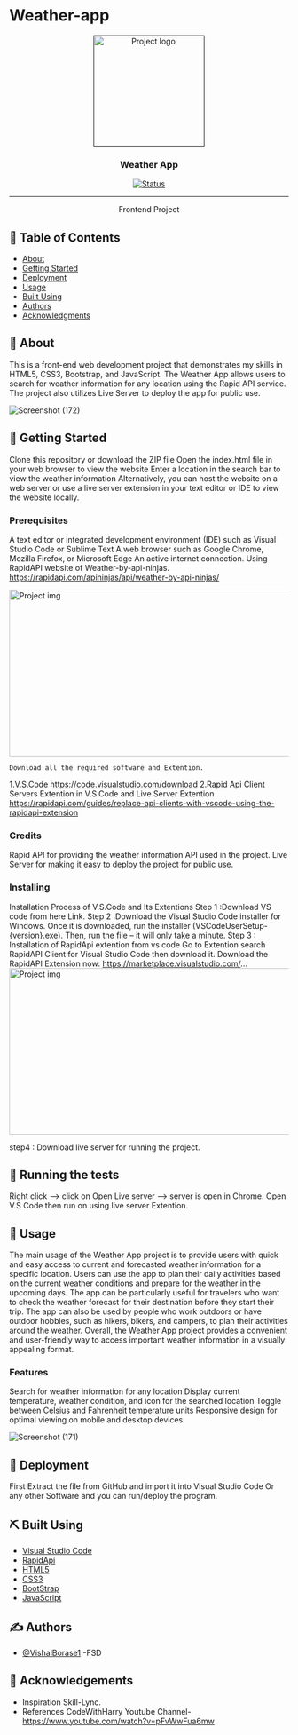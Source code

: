# Weather-app
<p align="center">
  <a href="" rel="noopener">
 <img width=200px height=200px src="https://i.imgur.com/6wj0hh6.jpg" alt="Project logo"></a>
</p>

<h3 align="center">Weather App</h3>

<div align="center">

  [![Status](https://img.shields.io/badge/status-active-success.svg)]() 


</div>

---

<p align="center"> Frontend Project 
    <br> 
</p>

## 📝 Table of Contents
- [About](#about)
- [Getting Started](#getting_started)
- [Deployment](#deployment)
- [Usage](#usage)
- [Built Using](#built_using)
- [Authors](#authors)
- [Acknowledgments](#acknowledgement)


## 🧐 About <a name = "about"></a>
This is a front-end web development project that demonstrates my skills in HTML5, CSS3, Bootstrap, and JavaScript.
The Weather App allows users to search for weather information for any location using the Rapid API service. 
The project also utilizes Live Server to deploy the app for public use.



![Screenshot (172)](https://user-images.githubusercontent.com/110810311/235284988-760ad954-c4e0-4992-9c21-9770d2d554e5.png)

## 🏁 Getting Started <a name = "getting_started"></a>
Clone this repository or download the ZIP file
Open the index.html file in your web browser to view the website
Enter a location in the search bar to view the weather information
Alternatively, you can host the website on a web server or use a live server extension in your text editor or IDE to view the website locally.

### Prerequisites
A text editor or integrated development environment (IDE) such as Visual Studio Code or Sublime Text
A web browser such as Google Chrome, Mozilla Firefox, or Microsoft Edge An active internet connection.
Using RapidAPI website of Weather-by-api-ninjas.
https://rapidapi.com/apininjas/api/weather-by-api-ninjas/

<img width=600px height=300px src="https://user-images.githubusercontent.com/110810311/235284241-83d626d1-1d8d-4491-b281-1f421e2c8dd7.png" alt="Project img">

```
Download all the required software and Extention.
```
1.V.S.Code https://code.visualstudio.com/download
2.Rapid Api Client Servers Extention in V.S.Code and Live Server 
Extention https://rapidapi.com/guides/replace-api-clients-with-vscode-using-the-rapidapi-extension

### Credits
Rapid API for providing the weather information API used in the project.
Live Server for making it easy to deploy the project for public use.


### Installing
Installation Process of V.S.Code and Its Extentions
Step 1 :Download VS code from here Link.
Step 2 :Download the Visual Studio Code installer for Windows. Once it is downloaded, run the installer (VSCodeUserSetup-{version}.exe).
Then, run the file – it will only take a minute.
Step 3 : Installation of RapidApi extention from vs code Go to Extention search RapidAPI Client for Visual Studio Code then download it.
Download the RapidAPI Extension now: https://marketplace.visualstudio.com/...
<img width=600px height=300px src="https://user-images.githubusercontent.com/110810311/235284642-ca6e1adb-dfac-42a5-8f2f-b652faa8a626.png" alt="Project img">

step4 : Download live server for running the project.

## 🔧 Running the tests <a name = "tests"></a>
Right click --> click on Open Live server --> server is open in Chrome.
Open V.S Code then run on using live server Extention.

## 🎈 Usage <a name="usage"></a>
The main usage of the Weather App project is to provide users with quick and easy access to current and forecasted weather information for a specific location. Users can use the app to plan their daily activities based on the current weather conditions and prepare for the weather in the upcoming days. The app can be particularly useful for travelers who want to check the weather forecast for their destination before they start their trip. The app can also be used by people who work outdoors or have outdoor hobbies, such as hikers, bikers, and campers, to plan their activities around the weather. Overall, the Weather App project provides a convenient and user-friendly way to access important weather information in a visually appealing format.

### Features
Search for weather information for any location
Display current temperature, weather condition, and icon for the searched location
Toggle between Celsius and Fahrenheit temperature units
Responsive design for optimal viewing on mobile and desktop devices

![Screenshot (171)](https://user-images.githubusercontent.com/110810311/235284897-6c5883f0-60ab-44cb-b9f4-2e593d178fad.png)


## 🚀 Deployment <a name = "deployment"></a>

First Extract the file from GitHub and import it into Visual Studio Code Or any other Software and you can run/deploy the program.

## ⛏️ Built Using <a name = "built_using"></a>

- [Visual Studio Code](https://code.visualstudio.com/)
- [RapidApi](https://rapidapi.com/apininjas/api/weather-by-api-ninjas/) 
- [HTML5](https://html.com/html5/) 
- [CSS3](https://www.css3.info/) 
- [BootStrap](https://getbootstrap.com/) 
- [JavaScript](https://www.javascript.com/)

## ✍️ Authors <a name = "authors"></a>
- [@VishalBorase1](https://github.com/VishalBorase1) -FSD


## 🎉 Acknowledgements <a name = "acknowledgement"></a>
- Inspiration
   Skill-Lync.
- References
  CodeWithHarry Youtube Channel- https://www.youtube.com/watch?v=pFvWwFua6mw


